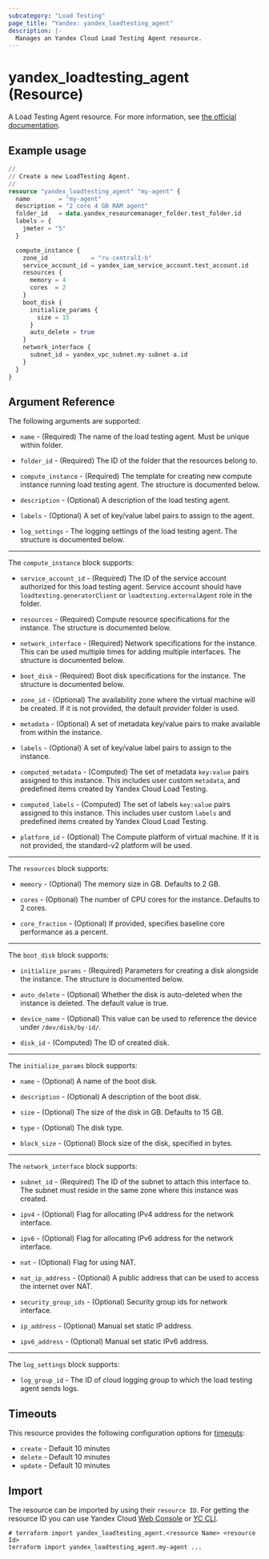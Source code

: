 ```yaml
---
subcategory: "Load Testing"
page_title: "Yandex: yandex_loadtesting_agent"
description: |-
  Manages an Yandex Cloud Load Testing Agent resource.
---
```


# yandex_loadtesting_agent (Resource)

A Load Testing Agent resource. For more information, see [the official documentation](https://yandex.cloud/docs/load-testing/concepts/agent).

## Example usage

```terraform
//
// Create a new LoadTesting Agent.
//
resource "yandex_loadtesting_agent" "my-agent" {
  name        = "my-agent"
  description = "2 core 4 GB RAM agent"
  folder_id   = data.yandex_resourcemanager_folder.test_folder.id
  labels = {
    jmeter = "5"
  }

  compute_instance {
    zone_id            = "ru-central1-b"
    service_account_id = yandex_iam_service_account.test_account.id
    resources {
      memory = 4
      cores  = 2
    }
    boot_disk {
      initialize_params {
        size = 15
      }
      auto_delete = true
    }
    network_interface {
      subnet_id = yandex_vpc_subnet.my-subnet-a.id
    }
  }
}
```

## Argument Reference

The following arguments are supported:

* `name` - (Required) The name of the load testing agent. Must be unique within folder.

* `folder_id` - (Required) The ID of the folder that the resources belong to.

* `compute_instance` - (Required) The template for creating new compute instance running load testing agent. The structure is documented below.

* `description` - (Optional) A description of the load testing agent.

* `labels` - (Optional) A set of key/value label pairs to assign to the agent.

* `log_settings` - The logging settings of the load testing agent. The structure is documented below.

---

The `compute_instance` block supports:

* `service_account_id` - (Required) The ID of the service account authorized for this load testing agent. Service account should have `loadtesting.generatorClient` or `loadtesting.externalAgent` role in the folder.

* `resources` - (Required) Compute resource specifications for the instance. The structure is documented below.

* `network_interface` - (Required) Network specifications for the instance. This can be used multiple times for adding multiple interfaces. The structure is documented below.

* `boot_disk` - (Required) Boot disk specifications for the instance. The structure is documented below.

* `zone_id` - (Optional) The availability zone where the virtual machine will be created. If it is not provided, the default provider folder is used.

* `metadata` - (Optional) A set of metadata key/value pairs to make available from within the instance.

* `labels` - (Optional) A set of key/value label pairs to assign to the instance.

* `computed_metadata` - (Computed) The set of metadata `key:value` pairs assigned to this instance. This includes user custom `metadata`, and predefined items created by Yandex Cloud Load Testing.

* `computed_labels` - (Computed) The set of labels `key:value` pairs assigned to this instance. This includes user custom `labels` and predefined items created by Yandex Cloud Load Testing.

* `platform_id` - (Optional) The Compute platform of virtual machine. If it is not provided, the standard-v2 platform will be used.

---

The `resources` block supports:

* `memory` - (Optional) The memory size in GB. Defaults to 2 GB.

* `cores` - (Optional) The number of CPU cores for the instance. Defaults to 2 cores.

* `core_fraction` - (Optional) If provided, specifies baseline core performance as a percent.

---

The `boot_disk` block supports:

* `initialize_params` - (Required) Parameters for creating a disk alongside the instance. The structure is documented below.

* `auto_delete` - (Optional) Whether the disk is auto-deleted when the instance is deleted. The default value is true.

* `device_name` - (Optional) This value can be used to reference the device under `/dev/disk/by-id/`.

* `disk_id` - (Computed) The ID of created disk.

---

The `initialize_params` block supports:

* `name` - (Optional) A name of the boot disk.

* `description` - (Optional) A description of the boot disk.

* `size` - (Optional) The size of the disk in GB. Defaults to 15 GB.

* `type` - (Optional) The disk type.

* `block_size` - (Optional) Block size of the disk, specified in bytes.

---

The `network_interface` block supports:

* `subnet_id` - (Required) The ID of the subnet to attach this interface to. The subnet must reside in the same zone where this instance was created.

* `ipv4` - (Optional) Flag for allocating IPv4 address for the network interface.

* `ipv6` - (Optional) Flag for allocating IPv6 address for the network interface.

* `nat` - (Optional) Flag for using NAT.

* `nat_ip_address` - (Optional) A public address that can be used to access the internet over NAT.

* `security_group_ids` - (Optional) Security group ids for network interface.

* `ip_address` - (Optional) Manual set static IP address.

* `ipv6_address` - (Optional) Manual set static IPv6 address.

---

The `log_settings` block supports:

* `log_group_id` - The ID of cloud logging group to which the load testing agent sends logs.

## Timeouts

This resource provides the following configuration options for [timeouts](https://www.terraform.io/docs/language/resources/syntax.html#operation-timeouts):

- `create` - Default 10 minutes
- `delete` - Default 10 minutes
- `update` - Default 10 minutes

 ## Import

The resource can be imported by using their `resource ID`. For getting the resource ID you can use Yandex Cloud [Web Console](https://console.yandex.cloud) or [YC CLI](https://yandex.cloud/docs/cli/quickstart).

```shell
# terraform import yandex_loadtesting_agent.<resource Name> <resource Id>
terraform import yandex_loadtesting_agent.my-agent ...
```
